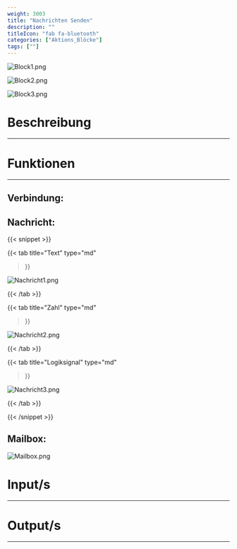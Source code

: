 ```yaml
---
weight: 3003
title: "Nachrichten Senden"
description: ""
titleIcon: "fab fa-bluetooth"
categories: ["Aktions_Blöcke"]
tags: [""]
---
```



![Block1.png](/images/nxt-images/Kapitel%202%20Aktion%20Bl%C3%B6cke/2.4%20Nachrichten%20Senden/Block1.png)

![Block2.png](/images/nxt-images/Kapitel%202%20Aktion%20Bl%C3%B6cke/2.4%20Nachrichten%20Senden/Block2.png)

![Block3.png](/images/nxt-images/Kapitel%202%20Aktion%20Bl%C3%B6cke/2.4%20Nachrichten%20Senden/Block3.png)


# Beschreibung
---



# Funktionen
---

## Verbindung:

## Nachricht:

{{< snippet >}}

{{< tab
    title="Text"
    type="md"
>}}

![Nachricht1.png](/images/nxt-images/Kapitel%202%20Aktion%20Bl%C3%B6cke/2.4%20Nachrichten%20Senden/Nachricht1.png)


{{< /tab >}}

{{< tab
    title="Zahl"
    type="md"
>}}

![Nachricht2.png](/images/nxt-images/Kapitel%202%20Aktion%20Bl%C3%B6cke/2.4%20Nachrichten%20Senden/Nachricht2.png)

{{< /tab >}}

{{< tab
    title="Logiksignal"
    type="md"
>}}

![Nachricht3.png](/images/nxt-images/Kapitel%202%20Aktion%20Bl%C3%B6cke/2.4%20Nachrichten%20Senden/Nachricht3.png)

{{< /tab >}}

{{< /snippet >}}


## Mailbox:

![Mailbox.png](/images/nxt-images/Kapitel%202%20Aktion%20Bl%C3%B6cke/2.4%20Nachrichten%20Senden/Mailbox.png)

# Input/s
---

# Output/s
---

